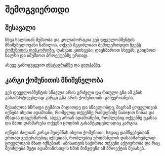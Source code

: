 # შემოგვიერთდი

## შესავალი

სხვა ხალხთან მუშაობა და კოლაბორაცია ვებ დეველოპმენტის მნიშვნელოვანი ნაწილია. თქვენ შეგიძლიათ შემოუერთდეთ [ჩვენს ქომუნითის დისკორდზე](https://discord.com/invite/3z7sxqMTaj), დასვათ კითხვები, დაეხმაროთ სხვებს, გაიცნოთ ხალხი და იმუშაოთ პროექტებზე ერთად.

ასევე გამოგვყევით [ინსტაგრამზე](https://www.instagram.com/xazy.ge/) და [გითჰაბზე](https://github.com/xazyProject).

## კარგი ქომუნითის მნიშვნელობა

ვებ დეველოპმენტის სწავლა არის გრძელი და რთული გზა ამ გზის გასამარტივებლად კარგი გზა არის ქომუნითიში გაწევრიანება.

შესაძლოა სწრაფი ტემპით მიდიოდე და სწავლობდე, მაგრამ ყოველთვის იქნება ისეთი ადამიანი, რომელიც თქვენზე რამდენიმე ნაბიჯით წინაა და მზადაა დაგეხმარონ. ასევე არიან ადამიანები, რომლებიც თქვენზე უკანაა და მათი დახმარება თქვენი ცოდნის გასამტკიცებლადაც კარგია.

იქნება ძალიან კარგი შეიქმნას ისეთი ქომუნითი, სადაც დამწყებებთან ერთად ვეტერანებიც იქნებიან, რომლებიც ერთმანეთის დასახმარებლად ყოველთვის მზად იქნებიან. ამისათვის საჭიროა თქვენი აქტიურობა და რაც შეიძლება მეტი ადამიანისთვის ხმის მიწვდენა ამ პროექტის შესახებ.
